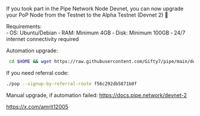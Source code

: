 If you took part in the Pipe Network Node Devnet, you can now upgrade your PoP Node from the Testnet to the Alpha Testnet (Devnet 2) 🕺

Requirements:  
▫️ OS: Ubuntu/Debian
▫️ RAM: Minimum 4GB
▫️ Disk: Minimum 100GB
▫️ 24/7 internet connectivity required


Automation upgrade:
  ```bash
   cd $HOME && wget https://raw.githubusercontent.com/Gifty7/pipe/main/devnet-two.sh && chmod +x devnet-two.sh && ./devnet-two.sh

   ```
If you need referral code:
  ```bash
./pop --signup-by-referral-route f56c292db5871b0f

   ```

Manual upgrade, if automation failed:
https://docs.pipe.network/devnet-2


https://x.com/amrit12005
